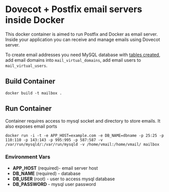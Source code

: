 # Dovecot + Postfix email servers inside Docker

This docker container is aimed to run Postfix and Docker as email server.
Inside your application you can receive and manage emails using Dovecot server.

To create email addresses you need MySQL database with [tables created](https://github.com/Codegyre/DockerPostfixDovecot/blob/master/mailschema.sql), add email domains into `mail_virtual_domains`, add email users to `mail_virtual_users`. 

## Build Container

```
docker build -t mailbox .  
```

## Run Container

Container requires access to mysql socket and directory to store emails. It also exposes email ports

```
docker run -i -t -e APP_HOST=example.com -e DB_NAME=dbname -p 25:25 -p 110:110 -p 143:143 -p 995:995 -p 587:587 -v /var/run/mysqld/:/var/run/mysqld -v /home/vmail:/home/vmail/ mailbox
```

### Environment Vars

* **APP_HOST** (required)- email server host
* **DB_NAME** (required) - database
* **DB_USER** (root) - user to access mysql database
* **DB_PASSWORD** - mysql user password

